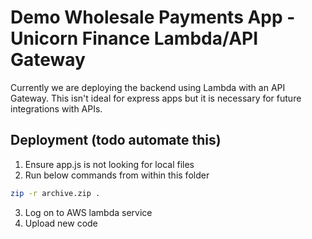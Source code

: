 # Demo Wholesale Payments App - Unicorn Finance Lambda/API Gateway

Currently we are deploying the backend using Lambda with an API Gateway. 
This isn't ideal for express apps but it is necessary for future integrations with APIs. 

## Deployment (todo automate this)

1. Ensure app.js is not looking for local files
2. Run below commands from within this folder
```bash
zip -r archive.zip .
```
3. Log on to AWS lambda service
4. Upload new code


